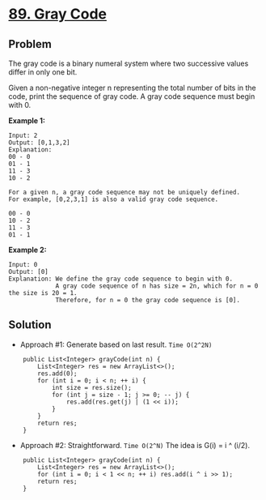 # <a href='https://leetcode.com/problems/gray-code/'>89. Gray Code</a>

## Problem
The gray code is a binary numeral system where two successive values differ in only one bit.

Given a non-negative integer n representing the total number of bits in the code, print the sequence of gray code. A gray code sequence must begin with 0.

<strong>Example 1:</strong>
```
Input: 2
Output: [0,1,3,2]
Explanation:
00 - 0
01 - 1
11 - 3
10 - 2

For a given n, a gray code sequence may not be uniquely defined.
For example, [0,2,3,1] is also a valid gray code sequence.

00 - 0
10 - 2
11 - 3
01 - 1
```
<strong>Example 2:</strong>
```
Input: 0
Output: [0]
Explanation: We define the gray code sequence to begin with 0.
             A gray code sequence of n has size = 2n, which for n = 0 the size is 20 = 1.
             Therefore, for n = 0 the gray code sequence is [0].
```

## Solution
- Approach #1: Generate based on last result. ```Time O(2^2N)```
```
    public List<Integer> grayCode(int n) {
        List<Integer> res = new ArrayList<>();
        res.add(0);
        for (int i = 0; i < n; ++ i) {
            int size = res.size();
            for (int j = size - 1; j >= 0; -- j) {
                res.add(res.get(j) | (1 << i));
            }
        }
        return res;
    }
```

- Approach #2: Straightforward. ```Time O(2^N)```
The idea is G(i) = i ^ (i/2).
```
    public List<Integer> grayCode(int n) {
        List<Integer> res = new ArrayList<>();
        for (int i = 0; i < 1 << n; ++ i) res.add(i ^ i >> 1);
        return res;
    }
```
